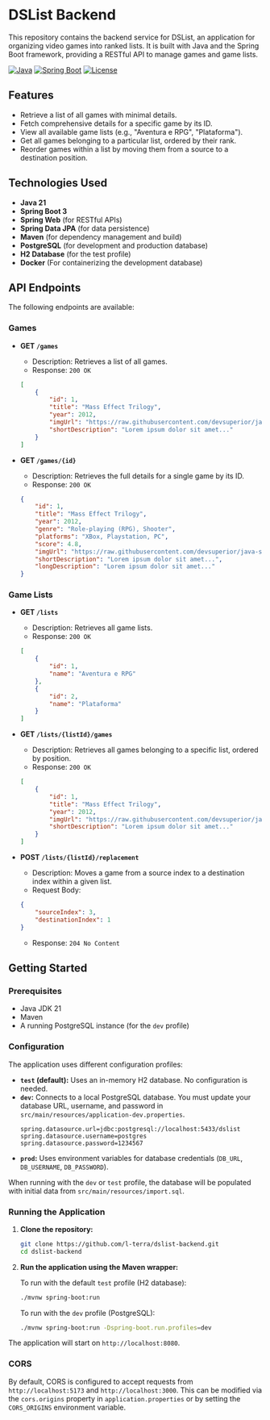 # DSList Backend

This repository contains the backend service for DSList, an application for organizing video games into ranked lists. It is built with Java and the Spring Boot framework, providing a RESTful API to manage games and game lists.

[![Java](https://img.shields.io/badge/Java-21-blue.svg)](https://www.java.com)
[![Spring Boot](https://img.shields.io/badge/Spring%20Boot-3-brightgreen.svg)](https://spring.io/projects/spring-boot)
[![License](https://img.shields.io/badge/License-MIT-yellow.svg)](LICENSE)

## Features

*   Retrieve a list of all games with minimal details.
*   Fetch comprehensive details for a specific game by its ID.
*   View all available game lists (e.g., "Aventura e RPG", "Plataforma").
*   Get all games belonging to a particular list, ordered by their rank.
*   Reorder games within a list by moving them from a source to a destination position.

## Technologies Used

*   **Java 21**
*   **Spring Boot 3**
*   **Spring Web** (for RESTful APIs)
*   **Spring Data JPA** (for data persistence)
*   **Maven** (for dependency management and build)
*   **PostgreSQL** (for development and production database)
*   **H2 Database** (for the test profile)
*   **Docker** (For containerizing the development database)

## API Endpoints

The following endpoints are available:

### Games

*   **GET `/games`**
    *   Description: Retrieves a list of all games.
    *   Response: `200 OK`
    ```json
    [
        {
            "id": 1,
            "title": "Mass Effect Trilogy",
            "year": 2012,
            "imgUrl": "https://raw.githubusercontent.com/devsuperior/java-spring-dslist/main/resources/1.png",
            "shortDescription": "Lorem ipsum dolor sit amet..."
        }
    ]
    ```

*   **GET `/games/{id}`**
    *   Description: Retrieves the full details for a single game by its ID.
    *   Response: `200 OK`
    ```json
    {
        "id": 1,
        "title": "Mass Effect Trilogy",
        "year": 2012,
        "genre": "Role-playing (RPG), Shooter",
        "platforms": "XBox, Playstation, PC",
        "score": 4.8,
        "imgUrl": "https://raw.githubusercontent.com/devsuperior/java-spring-dslist/main/resources/1.png",
        "shortDescription": "Lorem ipsum dolor sit amet...",
        "longDescription": "Lorem ipsum dolor sit amet..."
    }
    ```

### Game Lists

*   **GET `/lists`**
    *   Description: Retrieves all game lists.
    *   Response: `200 OK`
    ```json
    [
        {
            "id": 1,
            "name": "Aventura e RPG"
        },
        {
            "id": 2,
            "name": "Plataforma"
        }
    ]
    ```

*   **GET `/lists/{listId}/games`**
    *   Description: Retrieves all games belonging to a specific list, ordered by position.
    *   Response: `200 OK`
    ```json
    [
        {
            "id": 1,
            "title": "Mass Effect Trilogy",
            "year": 2012,
            "imgUrl": "https://raw.githubusercontent.com/devsuperior/java-spring-dslist/main/resources/1.png",
            "shortDescription": "Lorem ipsum dolor sit amet..."
        }
    ]
    ```

*   **POST `/lists/{listId}/replacement`**
    *   Description: Moves a game from a source index to a destination index within a given list.
    *   Request Body:
    ```json
    {
        "sourceIndex": 3,
        "destinationIndex": 1
    }
    ```
    *   Response: `204 No Content`

## Getting Started

### Prerequisites

*   Java JDK 21
*   Maven
*   A running PostgreSQL instance (for the `dev` profile)

### Configuration

The application uses different configuration profiles:

*   **`test` (default):** Uses an in-memory H2 database. No configuration is needed.
*   **`dev`:** Connects to a local PostgreSQL database. You must update your database URL, username, and password in `src/main/resources/application-dev.properties`.
    ```properties
    spring.datasource.url=jdbc:postgresql://localhost:5433/dslist
    spring.datasource.username=postgres
    spring.datasource.password=1234567
    ```
*   **`prod`:** Uses environment variables for database credentials (`DB_URL`, `DB_USERNAME`, `DB_PASSWORD`).

When running with the `dev` or `test` profile, the database will be populated with initial data from `src/main/resources/import.sql`.

### Running the Application

1.  **Clone the repository:**
    ```sh
    git clone https://github.com/l-terra/dslist-backend.git
    cd dslist-backend
    ```

2.  **Run the application using the Maven wrapper:**

    To run with the default `test` profile (H2 database):
    ```sh
    ./mvnw spring-boot:run
    ```

    To run with the `dev` profile (PostgreSQL):
    ```sh
    ./mvnw spring-boot:run -Dspring-boot.run.profiles=dev
    ```

The application will start on `http://localhost:8080`.

### CORS
By default, CORS is configured to accept requests from `http://localhost:5173` and `http://localhost:3000`. This can be modified via the `cors.origins` property in `application.properties` or by setting the `CORS_ORIGINS` environment variable.
